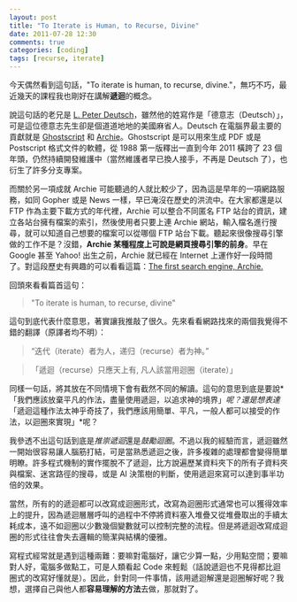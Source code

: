 ```yaml
---
layout: post
title: "To Iterate is Human, to Recurse, Divine"
date: 2011-07-28 12:30
comments: true
categories: [coding]
tags: [recurse, iterate]
---
```


今天偶然看到這句話，"To iterate is human, to recurse, divine."，無巧不巧，最近幾天的課程我也剛好在講解**遞迴**的概念。

<!-- more -->

說這句話的老兄是 [L. Peter Deutsch][deutsch]，雖然他的姓寫作是「德意志（Deutsch）」，可是這位德意志先生卻是個道道地地的美國麻省人。Deutsch 在電腦界最主要的貢獻就是 [Ghostscript][ghostscript] 和 [Archie][archie]。Ghostscript 是可以用來生成 PDF 或是 Postscript 格式文件的軟體，從 1988 第一版釋出一直到今年 2011 橫跨了 23 個年頭，仍然持續開發維護中（當然維護者早已換人接手，不再是 Deutsch 了），也衍生了許多分支專案。

[deutsch]: http://en.wikipedia.org/wiki/L._Peter_Deutsch
[ghostscript]: http://zh.wikipedia.org/wiki/Ghostscript
[archie]: http://en.wikipedia.org/wiki/Archie_search_engine

而關於另一項成就 Archie 可能聽過的人就比較少了，因為這是早年的一項網路服務，如同 Gopher 或是 News 一樣，早已淹沒在歷史的洪流中。在大家都還是以 FTP 作為主要下載方式的年代裡，Archie 可以整合不同匿名 FTP 站台的資訊，建立各站台擁有檔案的索引，然後使用者只要上連 Archie 網站，輸入檔名進行搜尋，就可以知道自己想要的檔案可以從哪個 FTP 站台下載。聽起來很像搜尋引擎做的工作不是？沒錯，**Archie 某種程度上可說是網頁搜尋引擎的前身**。早在 Google 甚至 Yahoo! 出生之前，Archie 就已經在 Internet 上運作好一段時間了。對這段歷史有興趣的可以看看這篇：[The first search engine, Archie.][tfsea]

[tfsea]: http://www.isrl.illinois.edu/~chip/projects/timeline/1990archie.htm

回頭來看看篇首這句：

> "To iterate is human, to recurse, divine" 

這句到底代表什麼意思，著實讓我推敲了很久。先來看看網路找來的兩個我覺得不錯的翻譯（原譯者均不明）：

> “迭代（iterate）者为人，递归（recurse）者为神。”

> 「遞迴（recurse）只應天上有, 凡人該當用迴圈（iterate）」

同樣一句話，將其放在不同情境下會有截然不同的解讀。這句的意思到底是要說*「我們應該放棄平凡的作法，盡量使用遞迴，以追求神的境界」*呢？還是想表達*「遞迴這種作法太神乎奇技了，我們應該用簡單、平凡，一般人都可以接受的作法，以迴圈來實現」*呢？

我參透不出這句話到底是*推崇遞迴*還是*鼓勵迴圈*。不過以我的經驗而言，遞迴雖然一開始很容易讓人腦筋打結，可是當熟悉遞迴之後，許多複雜的處理都會變得簡單明瞭。許多程式機制的實作擺脫不了遞迴，比方說遍歷某資料夾下的所有子資料夾與檔案、迷宮路徑的搜尋，或是 AI 決策樹的判斷，使用遞迴來寫可以達到事半功倍的效果。

當然，所有的的遞迴都可以改寫成迴圈形式，改寫為迴圈形式通常也可以獲得效率上的提升，因為遞迴層層呼叫的過程中不停將資料塞入堆疊又從堆疊取出的手續太耗成本，遠不如迴圈以少數幾個變數就可以控制完整的流程。但是將遞迴改寫成迴圈的形式往往會失去邏輯的簡潔與結構的優雅。

寫程式經常就是遇到這種兩難：要嘛對電腦好，讓它少算一點，少用點空間；要嘛對人好，電腦多做點工，可是人類看起 Code 來輕鬆（話說遞迴也不見得都比迴圈式的改寫好懂就是）。因此，針對同一件事情，該用遞迴解還是迴圈解好呢？我想，選擇自己與他人都**容易理解的方法**去做，那就對了。